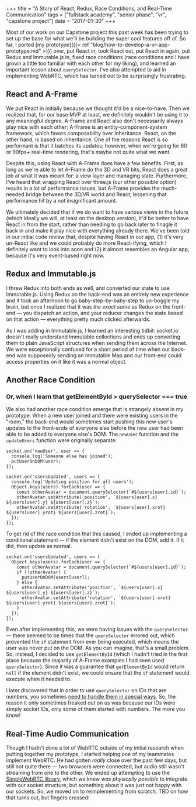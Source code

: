 +++
title = "A Story of React, Redux, Race Conditions, and Real-Time Communication"
tags = ["fullstack academy", "senior phase", "vr", "capstone project"]
date = "2017-01-30"
+++

Most of our work on our Capstone project this past week has been trying to set up the base for what we'll be building the super cool features off of. So far, I ported [my prototype]({{< ref "blog/how-to-develop-a-vr-app-prototype.md" >}}) over, put React in, took React out, put React in again, put Redux and Immutable.js in, fixed race conditions (race conditions and I have grown a little too familiar with each other for my liking), and learned an important lesson about `querySelector`. I've also attempted to aid in implementing WebRTC, which has turned out to be surprisingly frustrating.

## React and A-Frame

We put React in initially because we thought it'd be a nice-to-have. Then we realized that, for our base MVP at least, we definitely wouldn't be using it to any meaningful degree. A-Frame and React also don't necessarily always play nice with each other; A-Frame is an entity-component-system framework, which favors composability over inheritance. React, on the other hand, is based on inheritance. One of the reasons React is so performant is that it batches its updates; however, when we're going for 60 or 90fps+ real-time rendering, that's maybe not quite what we want.

Despite this, using React with A-Frame does have a few benefits. First, as long as we're able to let A-Frame do the 3D and VR bits, React does a great job at what it was meant for: a view layer and managing state. Furthermore, I've heard that wrapping React over three.js (our other possible option) results in a lot of performance issues, but A-Frame provides the much-needed bridge between the 3D/VR world and React, lessening that performance hit by a not insignificant amount.

We ultimately decided that if we do want to have various views in the future (which ideally we will, at least on the desktop version), it'd be better to have React in from the start, rather than needing to go back later to finagle it back in and make it play nice with everything already there. We've been told in our initial code review that, despite having React in our app, (1) it's very un-React like and we could probably do more React-ifying, which I definitely want to look into soon and (2) it almost resembles an Angular app, because it's very event-based right now.

## Redux and Immutable.js

I threw Redux into both ends as well, and converted our state to use Immutable.js. Using Redux on the back-end was an entirely new experience and it took an afternoon to go baby-step-by-baby-step to un-boggle my brain, but once I realized that it was *the exact same* as Redux on the front-end — you dispatch an action, and your reducer changes the state based on that action — everything pretty much clicked afterwards.

As I was adding in Immutable.js, I learned an interesting tidbit: socket.io doesn't really understand Immutable collections and ends up converting them to plain JavaScript structures when sending them across the Internet. We were exceptionally confused for a short period of time when our back-end was supposedly sending an Immutable Map and our front-end could access properties on it like it was a normal object.

## Another Race Condition

### Or, when I learn that getElementById > querySelector === true

We also had another race condition emerge that is strangely absent in my prototype. When a new user joined and there were existing users in the "room," the back-end would sometimes start pushing this new user's updates to the front-ends of everyone else before the new user had been able to be added to everyone else's DOM. The `newUser` function and the `updateUsers` function were originally separate:

```
socket.on('newUser', user => {
  console.log('Someone else has joined');
  putUserOnDOM(user);
});

socket.on('usersUpdated', users => {
  console.log('Updating position for all users');
  Object.keys(users).forEach(user => {
    const otherAvatar = document.querySelector(`#${users[user].id}`);
    otherAvatar.setAttribute('position', `${users[user].x} ${users[user].y} ${users[user].z}`);
    otherAvatar.setAttribute('rotation', `${users[user].xrot} ${users[user].yrot} ${users[user].zrot}`);
  });
});
```

To get rid of the race condition that this caused, I ended up implementing a conditional statement — if the element didn't exist on the DOM, add it. If it did, then update as normal.

```
socket.on('usersUpdated', users => {
  Object.keys(users).forEach(user => {
    const otherAvatar = document.querySelector(`#${users[user].id}`);
    if (!otherAvatar) {
      putUserOnDOM(users[user]);
    } else {
      otherAvatar.setAttribute('position', `${users[user].x} ${users[user].y} ${users[user].z}`);
      otherAvatar.setAttribute('rotation', `${users[user].xrot} ${users[user].yrot} ${users[user].zrot}`);
    }
  });
});
```

Even after implementing this, we were having issues with the `querySelector` — there seemed to be times that the `querySelector` errored out, which prevented the `if` statement from ever being executed, which means the user was never put on the DOM. As you can imagine, that's a small problem. So, instead, I decided to use `getElementById` (which I hadn't tried in the first place because the majority of A-Frame examples I had seen used `querySelector`). Since it was a guarantee that `getElementById` would return `null` if the element didn't exist, we could ensure that the `if` statement would execute when it needed to.

I later discovered that in order to use `querySelector` on IDs that are numbers, you sometimes [need to handle them in special ways](http://stackoverflow.com/questions/20306204/using-queryselector-with-ids-that-are-numbers). So, the reason it only sometimes freaked out on us was because our IDs were simply socket IDs, only some of them started with numbers. The more you know!

## Real-Time Audio Communication

Though I hadn't done a lot of WebRTC outside of my initial research when putting together my prototype, I started helping one of my teammates implement WebRTC. He had gotten *really* close over the past few days, but still not quite there — two browsers were connected, but audio still wasn't streaming from one to the other. We ended up attempting to use the [SimpleWebRTC library](https://simplewebrtc.com/), which we knew *was physically possible* to integrate with our socket structure, but something about it was just not happy with our sockets. So, we moved on to reimplementing from scratch. TBD on how that turns out, but fingers crossed!
